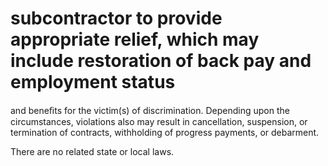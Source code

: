 # subcontractor to provide appropriate relief, which may include restoration of back pay and employment status

and beneﬁts for the victim(s) of discrimination. Depending upon the circumstances, violations also may result in cancellation, suspension, or termination of contracts, withholding of progress payments, or debarment.

There are no related state or local laws.
